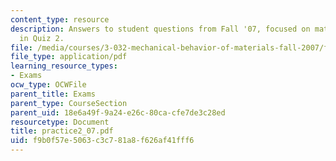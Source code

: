 ```yaml
---
content_type: resource
description: Answers to student questions from Fall '07, focused on material covered
  in Quiz 2.
file: /media/courses/3-032-mechanical-behavior-of-materials-fall-2007/f9b0f57e5063c3c781a8f626af41fff6_practice2_07.pdf
file_type: application/pdf
learning_resource_types:
- Exams
ocw_type: OCWFile
parent_title: Exams
parent_type: CourseSection
parent_uid: 18e6a49f-9a24-e26c-80ca-cfe7de3c28ed
resourcetype: Document
title: practice2_07.pdf
uid: f9b0f57e-5063-c3c7-81a8-f626af41fff6
---
```

